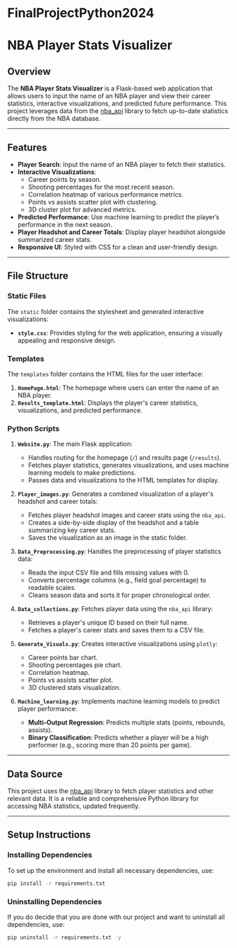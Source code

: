 # FinalProjectPython2024

# NBA Player Stats Visualizer
 
## Overview
The **NBA Player Stats Visualizer** is a Flask-based web application that allows users to input the name of an NBA player and view their career statistics, interactive visualizations, and predicted future performance. This project leverages data from the [nba_api](https://github.com/swar/nba_api) library to fetch up-to-date statistics directly from the NBA database.
 
---
 
## Features
- **Player Search**: Input the name of an NBA player to fetch their statistics.
- **Interactive Visualizations**:
  - Career points by season.
  - Shooting percentages for the most recent season.
  - Correlation heatmap of various performance metrics.
  - Points vs assists scatter plot with clustering.
  - 3D cluster plot for advanced metrics.
- **Predicted Performance**: Use machine learning to predict the player’s performance in the next season.
- **Player Headshot and Career Totals**: Display player headshot alongside summarized career stats.
- **Responsive UI**: Styled with CSS for a clean and user-friendly design.
 
---
 
## File Structure
### Static Files
The `static` folder contains the stylesheet and generated interactive visualizations:
- **`style.css`**: Provides styling for the web application, ensuring a visually appealing and responsive design.
 
### Templates
The `templates` folder contains the HTML files for the user interface:
1. **`HomePage.html`**: The homepage where users can enter the name of an NBA player.
2. **`Results_template.html`**: Displays the player's career statistics, visualizations, and predicted performance.
 
### Python Scripts
1. **`Website.py`**: The main Flask application:
   - Handles routing for the homepage (`/`) and results page (`/results`).
   - Fetches player statistics, generates visualizations, and uses machine learning models to make predictions.
   - Passes data and visualizations to the HTML templates for display.
 
2. **`Player_images.py`**: Generates a combined visualization of a player's headshot and career totals:
   - Fetches player headshot images and career stats using the `nba_api`.
   - Creates a side-by-side display of the headshot and a table summarizing key career stats.
   - Saves the visualization as an image in the static folder.
 
3. **`Data_Preprocessing.py`**: Handles the preprocessing of player statistics data:
   - Reads the input CSV file and fills missing values with 0.
   - Converts percentage columns (e.g., field goal percentage) to readable scales.
   - Cleans season data and sorts it for proper chronological order.
 
4. **`Data_collections.py`**: Fetches player data using the `nba_api` library:
   - Retrieves a player's unique ID based on their full name.
   - Fetches a player's career stats and saves them to a CSV file.
 
5. **`Generate_Visuals.py`**: Creates interactive visualizations using `plotly`:
   - Career points bar chart.
   - Shooting percentages pie chart.
   - Correlation heatmap.
   - Points vs assists scatter plot.
   - 3D clustered stats visualization.
 
6. **`Machine_learning.py`**: Implements machine learning models to predict player performance:
   - **Multi-Output Regression**: Predicts multiple stats (points, rebounds, assists).
   - **Binary Classification**: Predicts whether a player will be a high performer (e.g., scoring more than 20 points per game).
 
---
 
## Data Source
This project uses the [nba_api](https://github.com/swar/nba_api) library to fetch player statistics and other relevant data. It is a reliable and comprehensive Python library for accessing NBA statistics, updated frequently.
 
---
 
## Setup Instructions
### Installing Dependencies
To set up the environment and install all necessary dependencies, use:
```bash
pip install -r requirements.txt
```
### Uninstalling Dependencies
If you do decide that you are done with our project and want to uninstall all dependencies, use:
```bash
pip uninstall -r requirements.txt -y
